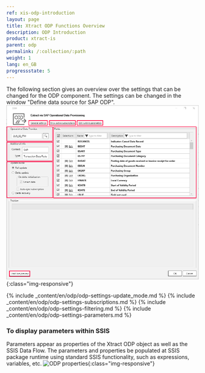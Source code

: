 ```yaml
---
ref: xis-odp-introduction
layout: page
title: Xtract ODP Functions Overview
description: ODP Introduction
product: xtract-is
parent: odp
permalink: /:collection/:path
weight: 1
lang: en_GB
progressstate: 5
---
```

The following section gives an overview over the settings that can be changed for the ODP component.
The settings can be changed in the window "Define data source for SAP ODP". 
![ODP Component](/img/content/odp/odp_overview.png){:class="img-responsive"}

{% include _content/en/odp/odp-settings-update_mode.md %} 
{% include _content/en/odp/odp-settings-subscriptions.md %}
{% include _content/en/odp/odp-settings-filtering.md %} 
{% include _content/en/odp/odp-settings-parameters.md %} 

### To display parameters within SSIS
Parameters appear as properties of the Xtract ODP object as well as the SSIS Data Flow. The parameters and properties be populated at SSIS package runtime using standard SSIS functionality, such as expressions, variables, etc. 
![ODP properties](/img/content/xis/odp_parameter.png){:class="img-responsive"}

